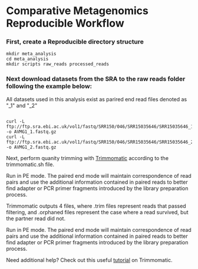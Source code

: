 # Comparative Metagenomics Reproducible Workflow

### First, create a Reproducible directory structure

```
mkdir meta_analysis
cd meta_analysis
mkdir scripts raw_reads processed_reads
```

### Next download datasets from the SRA to the raw reads folder following the example below:

All datasets used in this analysis exist as parired end read files denoted as "_1" and "_2"

```

curl -L ftp://ftp.sra.ebi.ac.uk/vol1/fastq/SRR150/046/SRR15035646/SRR15035646_1.fastq.gz -o AVMG1_1.fastq.gz
curl -L ftp://ftp.sra.ebi.ac.uk/vol1/fastq/SRR150/046/SRR15035646/SRR15035646_2.fastq.gz -o AVMG1_2.fastq.gz
```

Next, perform quanity trimming with [Trimmomatic](https://github.com/usadellab/Trimmomatic) according to the trimmomatic.sh file.

Run in PE mode.
The paired end mode will maintain correspondence of read pairs and use the additional information contained in paired reads to better find adapter or PCR primer fragments introduced by the library preparation process.

Trimmomatic outputs 4 files, where .trim files represent reads that passed filtering, and .orphaned files represent the case where a read survived, but the partner read did not.

Run in PE mode.
The paired end mode will maintain correspondence of read pairs and use the additional information contained in paired reads to better find adapter or PCR primer fragments introduced by the library preparation process.

Need additional help? Check out this useful [tutorial](https://datacarpentry.org/wrangling-genomics/03-trimming/) on Trimmomatic.
